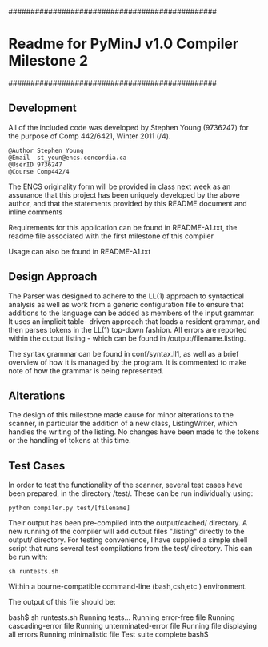###############################################
# Readme for PyMinJ v1.0 Compiler Milestone 2 #
###############################################

Development
-----------
All of the included code was developed by Stephen Young (9736247) for the
purpose of Comp 442/6421, Winter 2011 (/4).

    @Author Stephen Young
    @Email  st_youn@encs.concordia.ca
    @UserID 9736247
    @Course Comp442/4

The ENCS originality form will be provided in class next week as an assurance
that this project has been uniquely developed by the above author, and that the
statements provided by this README document and inline comments

Requirements for this application can be found in README-A1.txt, the readme file
associated with the first milestone of this compiler

Usage can also be found in README-A1.txt

Design Approach
---------------
The Parser was designed to adhere to the LL(1) approach to syntactical analysis
as well as work from a generic configuration file to ensure that additions to the
language can be added as members of the input grammar. It uses an implicit table-
driven approach that loads a resident grammar, and then parses tokens in the LL(1)
top-down fashion. All errors are reported within the output listing - which can
be found in /output/filename.listing.

The syntax grammar can be found in conf/syntax.ll1, as well as a brief overview of
how it is managed by the program. It is commented to make note of how the grammar
is being represented.

Alterations
-----------
The design of this milestone made cause for minor alterations to the scanner, in
particular the addition of a new class, ListingWriter, which handles the writing
of the listing. No changes have been made to the tokens or the handling of
tokens at this time.

Test Cases
----------
In order to test the functionality of the scanner, several test cases have been
prepared, in the directory /test/. These can be run individually using:

    python compiler.py test/[filename]

Their output has been pre-compiled into the output/cached/ directory. A new running
of the compiler will add output files "<filename>.listing" directly to the output/
directory. For testing convenience, I have supplied a simple shell script that runs
several test compilations from the test/ directory. This can be run with:
	
	sh runtests.sh
	
Within a bourne-compatible command-line (bash,csh,etc.) environment.

The output of this file should be:

bash$ sh runtests.sh
	Running tests...
	Running error-free file
	Running cascading-error file
	Running unterminated-error file
	Running file displaying all errors
	Running minimalistic file
	Test suite complete
bash$ 